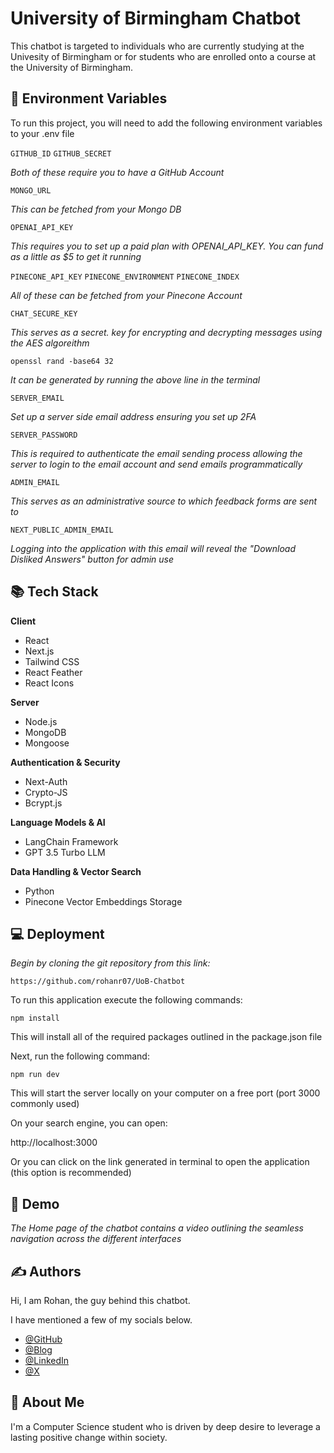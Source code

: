 
# University of Birmingham Chatbot

This chatbot is targeted to individuals who are currently studying at the Univesity of Birmingham or for students who are enrolled onto a course at the University of Birmingham.  

## 🤖 Environment Variables

To run this project, you will need to add the following environment variables to your .env file

`GITHUB_ID`
`GITHUB_SECRET`

_Both of these require you to have a GitHub Account_

`MONGO_URL`

_This can be fetched from your Mongo DB_

`OPENAI_API_KEY`

_This requires you to set up a paid plan with OPENAI_API_KEY. You can fund as a little as $5 to get it running_

`PINECONE_API_KEY`
`PINECONE_ENVIRONMENT`
`PINECONE_INDEX`

_All of these can be fetched from your Pinecone Account_

`CHAT_SECURE_KEY`

_This serves as a secret. key for encrypting and decrypting messages using the AES algoreithm_

```
openssl rand -base64 32
```

_It can be generated by running the above line in the terminal_

`SERVER_EMAIL`

_Set up a server side email address ensuring you set up 2FA_

`SERVER_PASSWORD`

_This is required to authenticate the email sending process allowing the server to login to the email account and send emails programmatically_

`ADMIN_EMAIL`

_This serves as an administrative source to which feedback forms are sent to_

`NEXT_PUBLIC_ADMIN_EMAIL`

_Logging into the application with this email will reveal the "Download Disliked Answers" button for admin use_


## 📚 Tech Stack

**Client**
- React
- Next.js
- Tailwind CSS
- React Feather
- React Icons

**Server**
- Node.js
- MongoDB
- Mongoose

**Authentication & Security**
- Next-Auth
- Crypto-JS
- Bcrypt.js

**Language Models & AI**
- LangChain Framework
- GPT 3.5 Turbo LLM

**Data Handling & Vector Search**
- Python
- Pinecone Vector Embeddings Storage


## 💻 Deployment
_Begin by cloning the git repository from this link:_

```
https://github.com/rohanr07/UoB-Chatbot
```



To run this application execute the following commands:

```
npm install
```
This will install all of the required packages outlined in the package.json file

Next, run the following command:

```
npm run dev
```
This will start the server locally on your computer on a free port (port 3000 commonly used)

On your search engine, you can open:

http://localhost:3000

Or you can click on the link generated in terminal to open the application (this option is recommended)


## 📼 Demo

_The Home page of the chatbot contains a video outlining the seamless navigation across the different interfaces_


## ✍️ Authors

Hi, I am Rohan, the guy behind this chatbot. 

I have mentioned a few of my socials below.

- [@GitHub](https://github.com/rohanr07)
- [@Blog](https://rq7.hashnode.dev)
- [@LinkedIn](https://www.linkedin.com/in/rohanrenganathan/)
- [@X](https://twitter.com/_rohanr007_)



## 🚀 About Me
I'm a Computer Science student who is driven by deep desire to leverage a lasting positive change within society.